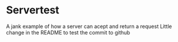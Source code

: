 # Servertest
A jank example of how a server can acept and return a request
Little change in the README to test the commit to github